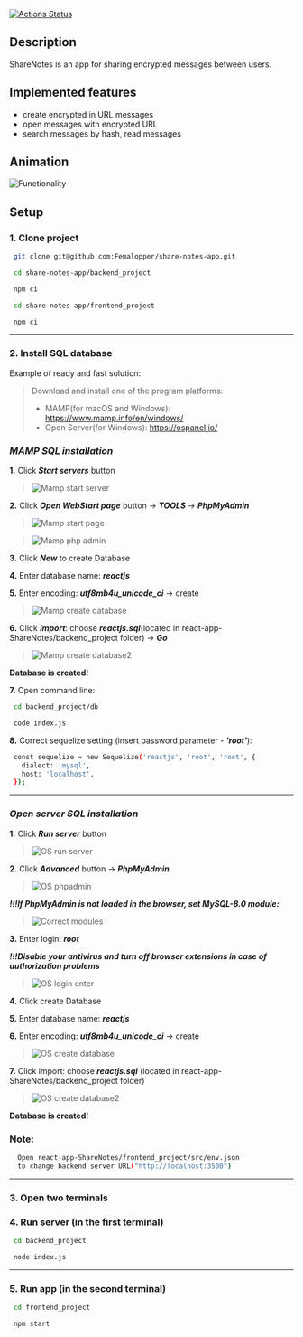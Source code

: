 [![Actions Status](https://github.com/Femalopper/share-notes-app/frontend_project/workflows/eslint-check/badge.svg?branch=main)](https://github.com/Femalopper/share-notes-app/actions)

## Description
ShareNotes is an app for sharing encrypted messages between users. 

## Implemented features
- create encrypted in URL messages
- open messages with encrypted URL
- search messages by hash, read messages

## Animation

![Functionality](https://github.com/Femalopper/raw/blob/main/images/react-app-ShareNotes/ShareNotes.gif)

## Setup

### 1\. Clone project ###
 
  ```sh
   git clone git@github.com:Femalopper/share-notes-app.git

   cd share-notes-app/backend_project

   npm ci

   cd share-notes-app/frontend_project

   npm ci
  ```
***
### 2\. Install SQL database ###

Example of ready and fast solution: 

> Download and install one of the program platforms: 
>  - MAMP(for macOS and Windows): https://www.mamp.info/en/windows/
>  - Open Server(for Windows): https://ospanel.io/

  ### ***MAMP SQL installation*** ###

  **1\.** Click ***Start servers*** button

  >![Mamp start server](https://github.com/Femalopper/raw/blob/main/images/react-app-ShareNotes/Mamp%20start.png)


  **2\.** Click ***Open WebStart page*** button -> ***TOOLS*** -> ***PhpMyAdmin***

  >![Mamp start page](https://github.com/Femalopper/raw/blob/main/images/react-app-ShareNotes/Mamp%20start%20page.png)

  
  >![Mamp php admin](https://github.com/Femalopper/raw/blob/main/images/react-app-ShareNotes/Mamp%20phpmyadmin.png)


  **3\.** Click ***New*** to create Database

  **4\.** Enter database name: ***reactjs***

  **5\.** Enter encoding: ***utf8mb4u_unicode_ci*** -> create

  >![Mamp create database](https://github.com/Femalopper/raw/blob/main/images/react-app-ShareNotes/Mamp%20create%20Database.png)

  
  **6\.** Click ***import***: choose ***reactjs.sql***(located in react-app-ShareNotes/backend_project folder) -> ***Go***

  >![Mamp create database2](https://github.com/Femalopper/raw/blob/main/images/react-app-ShareNotes/Mamp%20create%20Database2.png)


  **Database is created!**

  **7\.** Open command line:
  ```sh
   cd backend_project/db

   code index.js
  ```
  **8\.** Correct sequelize setting (insert password parameter - ***'root'***):
  ```sh
   const sequelize = new Sequelize('reactjs', 'root', 'root', {
     dialect: 'mysql',
     host: 'localhost',
   });
  ```
***
### ***Open server SQL installation*** ###

  **1\.** Click ***Run server*** button

  >![OS run server](https://github.com/Femalopper/raw/blob/main/images/react-app-ShareNotes/OS%20run%20server.png)


  **2\.** Click ***Advanced*** button -> ***PhpMyAdmin***
  

  >![OS phpadmin](https://github.com/Femalopper/raw/blob/main/images/react-app-ShareNotes/OS%20phpmyadmin.png)

  ***!!!If PhpMyAdmin is not loaded in the browser, set MySQL-8.0 module:***

  >![Correct modules](https://github.com/Femalopper/raw/blob/main/images/react-app-ShareNotes/Correct%20modules.png)

 

  **3\.** Enter login: ***root***

  ***!!!Disable your antivirus and turn off browser extensions in case of authorization problems***

  >![OS login enter](https://github.com/Femalopper/raw/blob/main/images/react-app-ShareNotes/OS%20enter.png)


  **4\.** Click create Database

  **5\.** Enter database name: ***reactjs***

  **6\.** Enter encoding: ***utf8mb4u_unicode_ci*** -> create

  >![OS create database](https://github.com/Femalopper/raw/blob/main/images/react-app-ShareNotes/OS%20create.png)


  **7\.** Click import: choose ***reactjs.sql*** (located in react-app-ShareNotes/backend_project folder)

  >![OS create database2](https://github.com/Femalopper/raw/blob/main/images/react-app-ShareNotes/OS%20create2.png)


  **Database is created!**

  ### Note: ###
  ```sh
    Open react-app-ShareNotes/frontend_project/src/env.json 
    to change backend server URL("http://localhost:3500")
  ```
***
### 3\. Open two terminals ###
### 4\. Run server (in the first terminal) ###

  ```sh
   cd backend_project

   node index.js
  ```
***
### 5\. Run app (in the second terminal) ###

  ```sh
   cd frontend_project

   npm start
  ```

